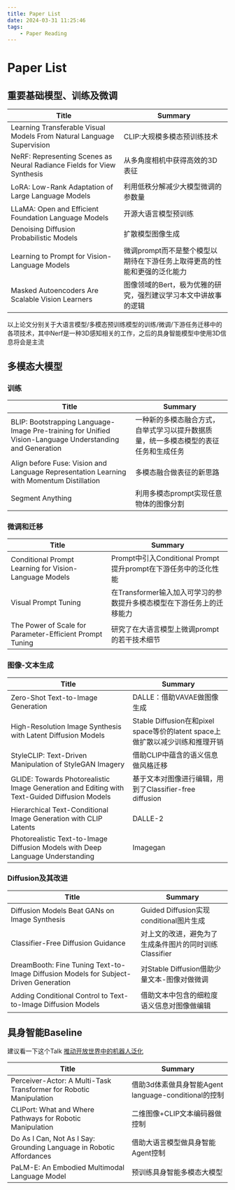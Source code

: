 ```yaml
---
title: Paper List
date: 2024-03-31 11:25:46
tags:
    - Paper Reading
---
```

# Paper List

## 重要基础模型、训练及微调

| Title                                                        | Summary                                                      |
| ------------------------------------------------------------ | ------------------------------------------------------------ |
| Learning Transferable Visual Models From Natural Language Supervision | CLIP:大规模多模态预训练技术                                  |
| NeRF: Representing Scenes as Neural Radiance Fields for View Synthesis | 从多角度相机中获得高效的3D表征                               |
| LoRA: Low-Rank Adaptation of Large Language Models           | 利用低秩分解减少大模型微调的参数量                           |
| LLaMA: Open and Efficient Foundation Language Models         | 开源大语言模型预训练                                         |
| Denoising Diffusion Probabilistic Models                     | 扩散模型图像生成                                             |
| Learning to Prompt for Vision-Language Models                | 微调prompt而不是整个模型以期待在下游任务上取得更高的性能和更强的泛化能力 |
| Masked Autoencoders Are Scalable Vision Learners             | 图像领域的Bert，极为优雅的研究，强烈建议学习本文中讲故事的逻辑 |

以上论文分别关于大语言模型/多模态预训练模型的训练/微调/下游任务迁移中的各项技术，其中Nerf是一种3D感知相关的工作，之后的具身智能模型中使用3D信息将会是主流

## 多模态大模型

### 训练

| Title                                                        | Summary                                                      |
| ------------------------------------------------------------ | ------------------------------------------------------------ |
| BLIP: Bootstrapping Language-Image Pre-training for Unified Vision-Language Understanding and Generation | 一种新的多模态融合方式，自举式学习以提升数据质量，统一多模态模型的表征任务和生成任务 |
| Align before Fuse: Vision and Language Representation Learning with Momentum Distillation | 多模态融合做表征的新思路                                     |
| Segment Anything                                             | 利用多模态prompt实现任意物体的图像分割                       |

### 微调和迁移

| Title                                                    | Summary                                                      |
| -------------------------------------------------------- | ------------------------------------------------------------ |
| Conditional Prompt Learning for Vision-Language Models   | Prompt中引入Conditional Prompt提升prompt在下游任务中的泛化性能 |
| Visual Prompt Tuning                                     | 在Transformer输入加入可学习的参数提升多模态模型在下游任务上的迁移能力 |
| The Power of Scale for Parameter-Efficient Prompt Tuning | 研究了在大语言模型上微调prompt的若干技术细节                 |

### 图像-文本生成

| Title                                                        | Summary                                                      |
| ------------------------------------------------------------ | ------------------------------------------------------------ |
| Zero-Shot Text-to-Image Generation                           | DALLE：借助VAVAE做图像生成                                   |
| High-Resolution Image Synthesis with Latent Diffusion Models | Stable Diffusion在和pixel space等价的latent space上做扩散以减少训练和推理开销 |
| StyleCLIP: Text-Driven Manipulation of StyleGAN Imagery      | 借助CLIP中蕴含的语义信息做风格迁移                           |
| GLIDE: Towards Photorealistic Image Generation and Editing with Text-Guided Diffusion Models | 基于文本对图像进行编辑，用到了Classifier-free diffusion      |
| Hierarchical Text-Conditional Image Generation with CLIP Latents | DALLE-2                                                      |
| Photorealistic Text-to-Image Diffusion Models with Deep Language Understanding | Imagegan                                                     |

### Diffusion及其改进

| Title                                                        | Summary                                                |
| ------------------------------------------------------------ | ------------------------------------------------------ |
| Diffusion Models Beat GANs on Image Synthesis                | Guided Diffusion实现conditional图片生成                |
| Classifier-Free Diffusion Guidance                           | 对上文的改进，避免为了生成条件图片的同时训练Classifier |
| DreamBooth: Fine Tuning Text-to-Image Diffusion Models for Subject-Driven Generation | 对Stable Diffusion借助少量文本-图像对做微调            |
| Adding Conditional Control to Text-to-Image Diffusion Models | 借助文本中包含的细粒度语义信息对图像做编辑             |



## 具身智能Baseline

建议看一下这个Talk [推动开放世界中的机器人泛化](https://www.bilibili.com/video/BV1sC4y1d7yZ/?spm_id_from=333.337.search-card.all.click)

| Title                                                        | Summary                                              |
| ------------------------------------------------------------ | ---------------------------------------------------- |
| Perceiver-Actor: A Multi-Task Transformer for Robotic Manipulation | 借助3d体素做具身智能Agent language-conditional的控制 |
| CLIPort: What and Where Pathways for Robotic Manipulation    | 二维图像+CLIP文本编码器做控制                        |
| Do As I Can, Not As I Say: Grounding Language in Robotic Affordances | 借助大语言模型做具身智能Agent控制                    |
| PaLM-E: An Embodied Multimodal Language Model                | 预训练具身智能多模态大模型                           |

